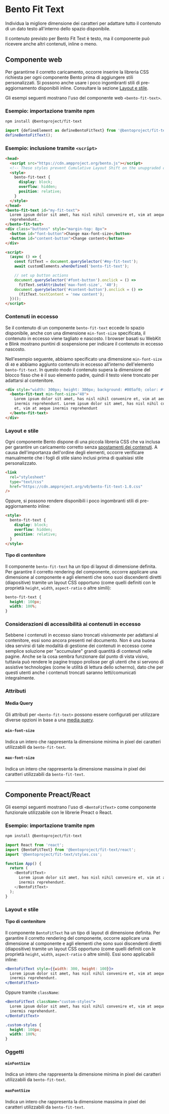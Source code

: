 # Bento Fit Text

Individua la migliore dimensione dei caratteri per adattare tutto il contenuto di un dato testo all'interno dello spazio disponibile.

Il contenuto previsto per Bento Fit Text è testo, ma il componente può ricevere anche altri contenuti, inline o meno.

## Componente web

Per garantirne il corretto caricamento, occorre inserire la libreria CSS richiesta per ogni componente Bento prima di aggiungere stili personalizzati. Si possono anche usare i poco ingombranti stili di pre-aggiornamento disponibili inline. Consultare la sezione [Layout e stile](#layout-and-style).

Gli esempi seguenti mostrano l'uso del componente web `<bento-fit-text>`.

### Esempio: importazione tramite npm

```sh
npm install @bentoproject/fit-text
```

```javascript
import {defineElement as defineBentoFitText} from '@bentoproject/fit-text';
defineBentoFitText();
```

### Esempio: inclusione tramite `<script>`

```html
<head>
  <script src="https://cdn.ampproject.org/bento.js"></script>
  <!-- These styles prevent Cumulative Layout Shift on the unupgraded custom element -->
  <style>
    bento-fit-text {
      display: block;
      overflow: hidden;
      position: relative;
    }
  </style>
</head>
<bento-fit-text id="my-fit-text">
  Lorem ipsum dolor sit amet, has nisl nihil convenire et, vim at aeque inermis
  reprehendunt.
</bento-fit-text>
<div class="buttons" style="margin-top: 8px">
  <button id="font-button">Change max-font-size</button>
  <button id="content-button">Change content</button>
</div>

<script>
  (async () => {
    const fitText = document.querySelector('#my-fit-text');
    await customElements.whenDefined('bento-fit-text');

    // set up button actions
    document.querySelector('#font-button').onclick = () =>
      fitText.setAttribute('max-font-size', '40');
    document.querySelector('#content-button').onclick = () =>
      (fitText.textContent = 'new content');
  })();
</script>
```

### Contenuti in eccesso

Se il contenuto di un componente `bento-fit-text` eccede lo spazio disponibile, anche con una dimensione `min-font-size` specificata, il contenuto in eccesso viene tagliato e nascosto. I browser basati su WebKit e Blink mostrano puntini di sospensione per indicare il contenuto in eccesso nascosto.

Nell'esempio seguente, abbiamo specificato una dimensione `min-font-size` di `40` e abbiamo aggiunto contenuto in eccesso all'interno dell'elemento `bento-fit-text`. In questo modo il contenuto supera la dimensione del blocco fisso che è il suo elemento padre, quindi il testo viene troncato per adattarsi al contenitore.

```html
<div style="width: 300px; height: 300px; background: #005af0; color: #fff">
  <bento-fit-text min-font-size="40">
    Lorem ipsum dolor sit amet, has nisl nihil convenire et, vim at aeque
    inermis reprehendunt. Lorem ipsum dolor sit amet, has nisl nihil convenire
    et, vim at aeque inermis reprehendunt
  </bento-fit-text>
</div>
```

### Layout e stile

Ogni componente Bento dispone di una piccola libreria CSS che va inclusa per garantire un caricamento corretto senza [spostamenti dei contenuti](https://web.dev/cls/). A causa dell'importanza dell'ordine degli elementi, occorre verificare manualmente che i fogli di stile siano inclusi prima di qualsiasi stile personalizzato.

```html
<link
  rel="stylesheet"
  type="text/css"
  href="https://cdn.ampproject.org/v0/bento-fit-text-1.0.css"
/>
```

Oppure, si possono rendere disponibili i poco ingombranti stili di pre-aggiornamento inline:

```html
<style>
  bento-fit-text {
    display: block;
    overflow: hidden;
    position: relative;
  }
</style>
```

#### Tipo di contenitore

Il componente `bento-fit-text` ha un tipo di layout di dimensione definita. Per garantire il corretto rendering del componente, occorre applicare una dimensione al componente e agli elementi che sono suoi discendenti diretti (diapositive) tramite un layout CSS opportuno (come quelli definiti con le proprietà `height`, `width`, `aspect-ratio` o altre simili):

```css
bento-fit-text {
  height: 100px;
  width: 100%;
}
```

### Considerazioni di accessibilità ai contenuti in eccesso

Sebbene i contenuti in eccesso siano troncati _visivamente_ per adattarsi al contenitore, essi sono ancora presenti nel documento. Non è una buona idea servirsi di tale modalità di gestione dei contenuti in eccesso come semplice soluzione per "accumulare" grandi quantità di contenuti nelle pagine. Anche se la cosa sembra funzionare dal punto di vista visivo, tuttavia può rendere le pagine troppo prolisse per gli utenti che si servono di assistive technologies (come le utilità di lettura dello schermo), dato che per questi utenti anche i contenuti troncati saranno letti/comunicati integralmente.

### Attributi

#### Media Query

Gli attributi per `<bento-fit-text>` possono essere configurati per utilizzare diverse opzioni in base a una [media query](./../../../docs/spec/amp-html-responsive-attributes.md).

#### `min-font-size`

Indica un intero che rappresenta la dimensione minima in pixel dei caratteri utilizzabili da `bento-fit-text`.

#### `max-font-size`

Indica un intero che rappresenta la dimensione massima in pixel dei caratteri utilizzabili da `bento-fit-text`.

---

## Componente Preact/React

Gli esempi seguenti mostrano l'uso di `<BentoFitText>` come componente funzionale utilizzabile con le librerie Preact o React.

### Esempio: importazione tramite npm

```sh
npm install @bentoproject/fit-text
```

```javascript
import React from 'react';
import {BentoFitText} from '@bentoproject/fit-text/react';
import '@bentoproject/fit-text/styles.css';

function App() {
  return (
    <BentoFitText>
      Lorem ipsum dolor sit amet, has nisl nihil convenire et, vim at aeque
      inermis reprehendunt.
    </BentoFitText>
  );
}
```

### Layout e stile

#### Tipo di contenitore

Il componente `BentoFitText` ha un tipo di layout di dimensione definita. Per garantire il corretto rendering del componente, occorre applicare una dimensione al componente e agli elementi che sono suoi discendenti diretti (diapositive) tramite un layout CSS opportuno (come quelli definiti con le proprietà `height`, `width`, `aspect-ratio` o altre simili). Essi sono applicabili inline:

```jsx
<BentoFitText style={{width: 300, height: 100}}>
  Lorem ipsum dolor sit amet, has nisl nihil convenire et, vim at aeque
  inermis reprehendunt.
</BentoFitText>
```

Oppure tramite `className`:

```jsx
<BentoFitText className="custom-styles">
  Lorem ipsum dolor sit amet, has nisl nihil convenire et, vim at aeque
  inermis reprehendunt.
</BentoFitText>
```

```css
.custom-styles {
  height: 100px;
  width: 100%;
}
```

### Oggetti

#### `minFontSize`

Indica un intero che rappresenta la dimensione minima in pixel dei caratteri utilizzabili da `bento-fit-text`.

#### `maxFontSize`

Indica un intero che rappresenta la dimensione massima in pixel dei caratteri utilizzabili da `bento-fit-text`.
